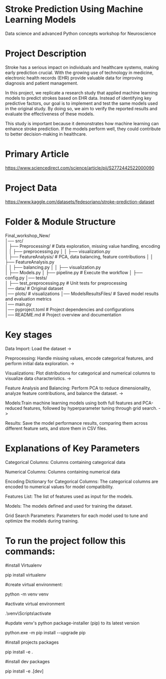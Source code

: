 # Stroke Prediction Using Machine Learning Models
Data science and advanced Python concepts workshop for Neuroscience 

# Project Description
Stroke has a serious impact on individuals and healthcare systems, making early prediction crucial. With the growing use of technology in medicine, electronic health records (EHR) provide valuable data for improving diagnosis and patient management.

In this project, we replicate a research study that applied machine learning models to predict strokes based on EHR data. Instead of identifying key predictive factors, our goal is to implement and test the same models used in the original study. By doing so, we aim to verify the reported results and evaluate the effectiveness of these models.

This study is important because it demonstrates how machine learning can enhance stroke prediction. If the models perform well, they could contribute to better decision-making in healthcare.

# Primary Article
https://www.sciencedirect.com/science/article/pii/S2772442522000090

# Project Data
https://www.kaggle.com/datasets/fedesoriano/stroke-prediction-dataset

# Folder & Module Structure
Final_workshop_New/  
│── src/  
│   ├── Preprocessing/  # Data exploration, missing value handling, encoding  
│   │   ├── preprocessing.py
│   │   ├── visualization.py  
│   ├── FeatureAnalysis/  # PCA, data balancing, feature contributions
│   │   ├── FeatureAnalysis.py  
│   │   ├── balancing.py 
│   │   ├── visualization.py   
│   ├── Models.py
│   ├── pipeline.py # Execute the workflow
│   ├── config.py
│── tests/  
│   ├── test_preprocessing.py  # Unit tests for preprocessing  
│── data/  # Original dataset  
│── plots/  # visualizations
│── ModelsResultsFiles/  # Saved model results and evaluation metrics  
│── main.py   
│── pyproject.toml  # Project dependencies and configurations  
│── README.md  # Project overview and documentation  

# Key stages
Data Import: Load the dataset -> 

Preprocessing: Handle missing values, encode categorical features, and perform initial data exploration. -> 

Visualizations:  Plot distributions for categorical and numerical columns to visualize data characteristics. -> 

Feature Analysis and Balancing: Perform PCA to reduce dimensionality, analyze feature contributions, and balance the dataset. -> 

Models:Train machine learning models using both full features and PCA-reduced features, followed by hyperparameter tuning through grid search. -> 

Results: Save  the model performance results, comparing them across different feature sets, and store them in CSV files.

# Explanations of Key Parameters
Categorical Columns: Columns containing categorical data

Numerical Columns: Columns containing numerical data

Encoding Dictionary for Categorical Columns: The categorical columns are encoded to numerical values for model compatibility.

Features List: The list of features used as input for the models.

Models: The models defined and used for training the dataset.

Grid Search Parameters: Parameters for each model used to tune and optimize the models during training.


# To run the project follow this commands:
#install Virtualenv 

pip install virtualenv

#create virtual environment:

python -m venv venv

#activate virtual environment

.\venv\Scripts\activate

#update venv's python package-installer (pip) to its latest version

python.exe -m pip install --upgrade pip

#install projects packages

pip install -e .

#install dev packages 

pip install -e .[dev]

